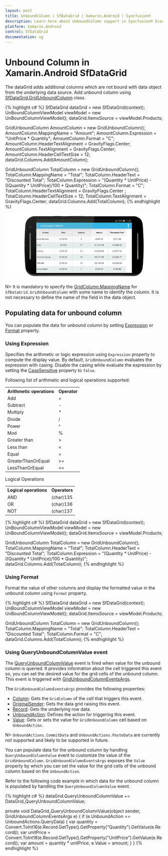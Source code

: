 ```yaml
---
layout: post
title: UnboundColumn | SfDataGrid | Xamarin.Android | Syncfusion®
description: Learn here about UnboundColumn support in Syncfusion® Essential Xamarin.Android SfDataGrid Control, its elements, and more.
platform: Xamarin.Android
control: SfDataGrid
documentation: ug
---
```


# Unbound Column in Xamarin.Android SfDataGrid

The dataGrid adds additional columns which are not bound with data object from the underlying data source. Add unbound column using [SfDataGrid.GridUnboundColumn](http://help.syncfusion.com/cr/xamarin-android/Syncfusion.SfDataGrid.GridUnboundColumn.html) class.

{% highlight c# %}
SfDataGrid dataGrid = new SfDataGrid(context);
UnBoundColumnViewModel viewModel = new UnBoundColumnViewModel();
dataGrid.ItemsSource = viewModel.Products;

GridUnboundColumn AmountColumn = new GridUnboundColumn();
AmountColumn.MappingName = "Amount";
AmountColumn.Expression = "UnitPrice * Quantity";
AmountColumn.Format = "C";
AmountColumn.HeaderTextAlignment = GravityFlags.Center;
AmountColumn.TextAlignment = GravityFlags.Center;
AmountColumn.HeaderCellTextSize = 12;
dataGrid.Columns.Add(AmountColumn);

GridUnboundColumn TotalColumn = new GridUnboundColumn();
TotalColumn.MappingName = "Total";
TotalColumn.HeaderText = "Discounted Total";
TotalColumn.Expression = "(Quantity * UnitPrice) - ((Quantity * UnitPrice)/100 * Quantity)";
TotalColumn.Format = "C";
TotalColumn.HeaderTextAlignment = GravityFlags.Center ;
TotalColumn.HeaderCellTextSize = 12;
TotalColumn.TextAlignment = GravityFlags.Center;
dataGrid.Columns.Add(TotalColumn);
{% endhighlight %}

![Xamarin.Android SfDataGrid unbound column](SfDataGrid_images/UnboundColumn.png)

N> It is mandatory to specify the [GridColumn.MappingName](https://help.syncfusion.com/cr/xamarin-android/Syncfusion.SfDataGrid.GridColumn.html#Syncfusion_SfDataGrid_GridColumn_MappingName) for `SfDataGrid.GridUnboundColumn` with some name to identify the column. It is not necessary to define the name of the field in the data object.

## Populating data for unbound column

You can populate the data for unbound column by setting [Expression](https://help.syncfusion.com/cr/xamarin-android/Syncfusion.SfDataGrid.GridUnboundColumn.html#Syncfusion_SfDataGrid_GridUnboundColumn_Expression) or [Format](https://help.syncfusion.com/cr/xamarin-android/Syncfusion.SfDataGrid.GridColumn.html#Syncfusion_SfDataGrid_GridColumn_Format) property.

### Using Expression

Specifies the arithmetic or logic expression using `Expression` property to compute the display value. By default, `GridUnboundColumn` evaluates the expression with casing. Disable the casing while evaluate the expression by setting the [CaseSensitive](https://help.syncfusion.com/cr/xamarin-android/Syncfusion.SfDataGrid.GridUnboundColumn.html#Syncfusion_SfDataGrid_GridUnboundColumn_CaseSensitive) property to `false`.

Following list of arithmetic and logical operations supported:

<table>
<tr>
<th>
Arithmetic operations
</th>
<th>
Operator
</th>
</tr>
<tr>
<td>
Add
</td>
<td>
+
</td>
</tr>
<tr>
<td>
Subtract
</td>
<td>
-
</td>
</tr>
<tr>
<td>
Multiply
</td>
<td>
*
</td>
</tr>
<tr>
<td>
Divide
</td>
<td>
/
</td>
</tr>
<tr>
<td>
Power
</td>
<td>
^
</td>
</tr>
<tr>
<td>
Mod
</td>
<td>
%
</td>
</tr>
<tr>
<td>
Greater than
</td>
<td>
>
</td>
</tr>
<tr>
<td>
Less than
</td>
<td>
<
</td>
</tr>
<tr>
<td>
Equal
</td>
<td>
=
</td>
</tr>
<tr>
<td>
GreaterThanOrEqual
</td>
<td>
>=
</td>
</tr>
<tr>
<td>
LessThanOrEqual
</td>
<td>
<=
</td>
</tr>
</table>

Logical Operations

<table>
<tr>
<th>
Logical operations
</th>
<th>
Operators
</th>
</tr>
<tr>
<td>
AND
</td>
<td>
(char)135
</td>
</tr>
<tr>
<td>
OR
</td>
<td>
(char)136
</td>
</tr>
<tr>
<td>
NOT
</td>
<td>
(char)137
</td>
</tr>
</table>


{% highlight c# %}
SfDataGrid dataGrid = new SfDataGrid(context);
UnBoundColumnViewModel viewModel = new UnBoundColumnViewModel();
dataGrid.ItemsSource = viewModel.Products;

GridUnboundColumn TotalColumn = new GridUnboundColumn();
TotalColumn.MappingName = "Total";
TotalColumn.HeaderText = "Discounted Total";
TotalColumn.Expression = "(Quantity * UnitPrice) - ((Quantity * UnitPrice)/100 * Quantity)";
dataGrid.Columns.Add(TotalColumn);
{% endhighlight %}

### Using Format

Format the value of other columns and display the formatted value in the unbound column using `Format` property.

{% highlight c# %}
SfDataGrid dataGrid = new SfDataGrid(context);
UnBoundColumnViewModel viewModel = new UnBoundColumnViewModel();
dataGrid.ItemsSource = viewModel.Products;

GridUnboundColumn TotalColumn = new GridUnboundColumn();
TotalColumn.MappingName = "Total";
TotalColumn.HeaderText = "Discounted Total";
TotalColumn.Format = "C";
dataGrid.Columns.Add(TotalColumn);
{% endhighlight %}

### Using QueryUnboundColumnValue event

The [QueryUnboundColumnValue](https://help.syncfusion.com/cr/xamarin-android/Syncfusion.SfDataGrid.SfDataGrid.html) event is fired when value for the unbound column is queried. It provides information about the cell triggered this event so, you can set the desired value for the grid cells of the unbound column. This event is triggered with [GridUnboundColumnEventsArgs](https://help.syncfusion.com/cr/xamarin-android/Syncfusion.SfDataGrid.GridUnboundColumnEventsArgs.html).

The `GridUnboundColumnEventsArgs` provides the following properties:

* [Column](https://help.syncfusion.com/cr/xamarin-android/Syncfusion.SfDataGrid.GridUnboundColumnEventsArgs.html#Syncfusion_SfDataGrid_GridUnboundColumnEventsArgs_Column): Gets the `GridColumn` of the cell that triggers this event.  
* [OriginalSender](https://help.syncfusion.com/cr/xamarin-android/Syncfusion.SfDataGrid.GridEventArgs.html#Syncfusion_SfDataGrid_GridEventArgs_OriginalSender): Gets the data grid raising this event.
* [Record](https://help.syncfusion.com/cr/xamarin-android/Syncfusion.SfDataGrid.GridUnboundColumnEventsArgs.html#Syncfusion_SfDataGrid_GridUnboundColumnEventsArgs_Record): Gets the underlying row data. 
* [UnboundAction](https://help.syncfusion.com/cr/xamarin-android/Syncfusion.SfDataGrid.GridUnboundColumnEventsArgs.html#Syncfusion_SfDataGrid_GridUnboundColumnEventsArgs_UnboundAction): Defines the action for triggering this event.
* [Value](https://help.syncfusion.com/cr/xamarin-android/Syncfusion.SfDataGrid.GridUnboundColumnEventsArgs.html#Syncfusion_SfDataGrid_GridUnboundColumnEventsArgs_Value): Gets or sets the value for `GridUnboundColumn` cell based on `UnboundAction`.

N> `UnboundActions.CommitData` and `UnboundActions.PasteData` are currently not supported and likely to be supported in future.    

You can populate data for the unbound column by handling `QueryUnboundColumnValue` event to customize the value of the `GridUnboundColumn`. `GridUnboundColumnEventsArgs` exposes the `Value` property by which you can set the value for the grid cells of the unbound column based on the `UnboundAction`.

Refer to the following code example in which data for the unbound column is populated by handling the `QueryUnboundColumnValue` event.

{% highlight c# %}
dataGrid.QueryUnboundColumnValue += DataGrid_QueryUnboundColumnValue;

private void DataGrid_QueryUnboundColumnValue(object sender, GridUnboundColumnEventsArgs e)
{
    if (e.UnboundAction == UnboundActions.QueryData)
    {
        var quantity = Convert.ToInt16(e.Record.GetType().GetProperty("Quantity").GetValue(e.Record));
        var unitPrice = Convert.ToInt16(e.Record.GetType().GetProperty("UnitPrice").GetValue(e.Record));
        var amount = quantity * unitPrice;
        e.Value = amount;
    }
}
{% endhighlight %}
